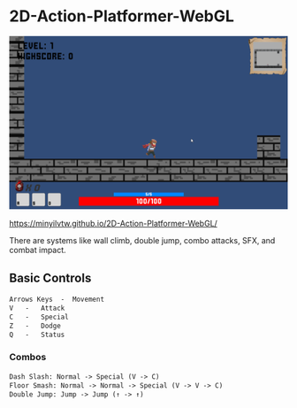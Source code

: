# 2D-Action-Platformer-WebGL

![Image of Combat](https://github.com/minyilvtw/2D-Action-Platformer-WebGL/blob/master/dungeon%20attacks.gif)


https://minyilvtw.github.io/2D-Action-Platformer-WebGL/

There are systems like wall climb, double jump, combo attacks, SFX, and combat impact.

## Basic Controls
```
Arrows Keys  -  Movement
V	-	Attack
C	-	Special
Z	-	Dodge
Q	-	Status
```
### Combos
```
Dash Slash: Normal -> Special (V -> C)
Floor Smash: Normal -> Normal -> Special (V -> V -> C)
Double Jump: Jump -> Jump (↑ -> ↑)
```
